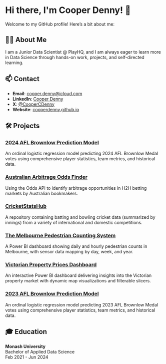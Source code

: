# Hi there, I'm Cooper Denny! 👋

Welcome to my GitHub profile! Here’s a bit about me:

## 👨‍💻 About Me
I am a Junior Data Scientist @ PlayHQ, and I am always eager to learn more in Data Science through hands-on work, projects, and self-directed learning.

## 📫 Contact
- **Email**: [cooper.denny@icloud.com](mailto:cooper.denny@icloud.com)
- **LinkedIn**: [Cooper Denny](https://www.linkedin.com/in/cooper-denny)
- **X**: [@CooperCDenny](https://twitter.com/CooperCDenny)
- **Website**: [cooperdenny.github.io](https://cooperdenny.github.io/)

## 🛠️ Projects
### [2024 AFL Brownlow Prediction Model](https://cooperdenny.github.io/projects/afl-brownlow-predictor-2024.html)
An ordinal logistic regression model predicting 2024 AFL Brownlow Medal votes using comprehensive player statistics, team metrics, and historical data.

### [Australian Arbitrage Odds Finder](https://cooperdenny.github.io/projects/h2h-arbitrage-finder.html)
Using the Odds API to identify arbitrage opportunities in H2H betting markets by Australian bookmakers.

### [CricketStatsHub](https://github.com/CooperDenny/CricketStatsHub)
A repository containing batting and bowling cricket data (summarized by innings) from a variety of international and domestic competitions.

### [The Melbourne Pedestrian Counting System](https://cooperdenny.github.io/projects/melbourne-pedestrian-counting.html)
A Power BI dashboard showing daily and hourly pedestrian counts in Melbourne, with sensor data mapping by day, week, and year.

### [Victorian Property Prices Dashboard](https://cooperdenny.github.io/projects/victorian-property-prices-dashboard.html)
An interactive Power BI dashboard delivering insights into the Victorian property market with dynamic map visualizations and filterable slicers.

### [2023 AFL Brownlow Prediction Model](https://cooperdenny.github.io/projects/afl-brownlow-predictor.html)
An ordinal logistic regression model predicting 2023 AFL Brownlow Medal votes using comprehensive player statistics, team metrics, and historical data.

## 🎓 Education
**Monash University**  
Bachelor of Applied Data Science  
Feb 2021 - Jun 2024

